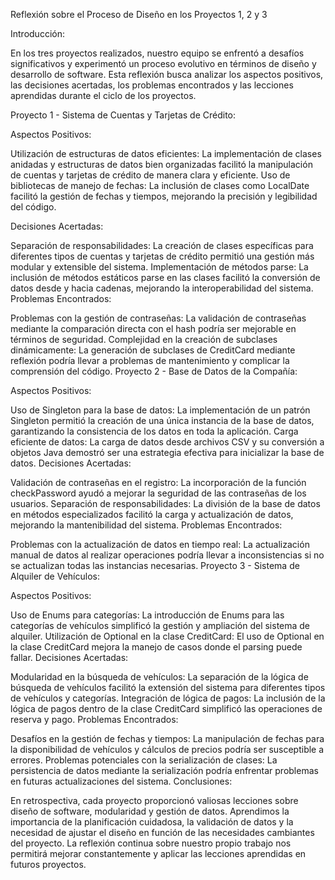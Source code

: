
Reflexión sobre el Proceso de Diseño en los Proyectos 1, 2 y 3

Introducción:

En los tres proyectos realizados, nuestro equipo se enfrentó a desafíos significativos y experimentó un proceso evolutivo en términos de diseño y desarrollo de software. Esta reflexión busca analizar los aspectos positivos, las decisiones acertadas, los problemas encontrados y las lecciones aprendidas durante el ciclo de los proyectos.

Proyecto 1 - Sistema de Cuentas y Tarjetas de Crédito:

Aspectos Positivos:

Utilización de estructuras de datos eficientes: La implementación de clases anidadas y estructuras de datos bien organizadas facilitó la manipulación de cuentas y tarjetas de crédito de manera clara y eficiente.
Uso de bibliotecas de manejo de fechas: La inclusión de clases como LocalDate
facilitó la gestión de fechas y tiempos, mejorando la precisión y legibilidad del código.

Decisiones Acertadas:

Separación de responsabilidades: La creación de clases específicas para diferentes tipos de cuentas y tarjetas de crédito permitió una gestión más modular y extensible del sistema.
Implementación de métodos parse: La inclusión de métodos estáticos parse en las clases facilitó la conversión de datos desde y hacia cadenas, mejorando la interoperabilidad del sistema.
Problemas Encontrados:

Problemas con la gestión de contraseñas: La validación de contraseñas mediante la comparación directa con el hash podría ser mejorable en términos de seguridad.
Complejidad en la creación de subclases dinámicamente: La generación de subclases de CreditCard mediante reflexión podría llevar a problemas de mantenimiento y complicar la comprensión del código.
Proyecto 2 - Base de Datos de la Compañía:

Aspectos Positivos:

Uso de Singleton para la base de datos: La implementación de un patrón Singleton permitió la creación de una única instancia de la base de datos, garantizando la consistencia de los datos en toda la aplicación.
Carga eficiente de datos: La carga de datos desde archivos CSV y su conversión a objetos Java demostró ser una estrategia efectiva para inicializar la base de datos.
Decisiones Acertadas:

Validación de contraseñas en el registro: La incorporación de la función checkPassword ayudó a mejorar la seguridad de las contraseñas de los usuarios.
Separación de responsabilidades: La división de la base de datos en métodos especializados facilitó la carga y actualización de datos, mejorando la mantenibilidad del sistema.
Problemas Encontrados:

Problemas con la actualización de datos en tiempo real: La actualización manual de datos al realizar operaciones podría llevar a inconsistencias si no se actualizan todas las instancias necesarias.
Proyecto 3 - Sistema de Alquiler de Vehículos:

Aspectos Positivos:

Uso de Enums para categorías: La introducción de Enums para las categorías de vehículos simplificó la gestión y ampliación del sistema de alquiler.
Utilización de Optional en la clase CreditCard: El uso de Optional en la clase CreditCard mejora la manejo de casos donde el parsing puede fallar.
Decisiones Acertadas:

Modularidad en la búsqueda de vehículos: La separación de la lógica de búsqueda de vehículos facilitó la extensión del sistema para diferentes tipos de vehículos y categorías.
Integración de lógica de pagos: La inclusión de la lógica de pagos dentro de la clase CreditCard simplificó las operaciones de reserva y pago.
Problemas Encontrados:

Desafíos en la gestión de fechas y tiempos: La manipulación de fechas para la disponibilidad de vehículos y cálculos de precios podría ser susceptible a errores.
Problemas potenciales con la serialización de clases: La persistencia de datos mediante la serialización podría enfrentar problemas en futuras actualizaciones del sistema.
Conclusiones:

En retrospectiva, cada proyecto proporcionó valiosas lecciones sobre diseño de software, modularidad y gestión de datos. Aprendimos la importancia de la planificación cuidadosa, la validación de datos y la necesidad de ajustar el diseño en función de las necesidades cambiantes del proyecto. La reflexión continua sobre nuestro propio trabajo nos permitirá mejorar constantemente y aplicar las lecciones aprendidas en futuros proyectos.